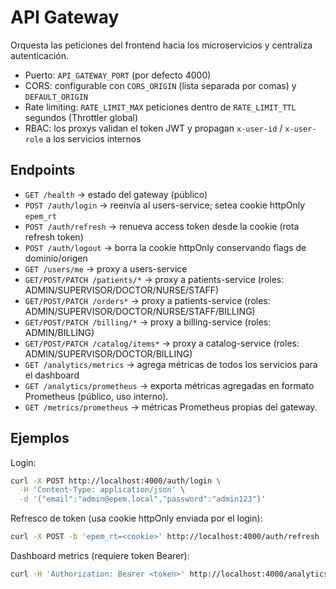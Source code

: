 ﻿# API Gateway

Orquesta las peticiones del frontend hacia los microservicios y centraliza autenticación.

- Puerto: `API_GATEWAY_PORT` (por defecto 4000)
- CORS: configurable con `CORS_ORIGIN` (lista separada por comas) y `DEFAULT_ORIGIN`
- Rate limiting: `RATE_LIMIT_MAX` peticiones dentro de `RATE_LIMIT_TTL` segundos (Throttler global)
- RBAC: los proxys validan el token JWT y propagan `x-user-id` / `x-user-role` a los servicios internos

## Endpoints

- `GET /health` → estado del gateway (público)
- `POST /auth/login` → reenvía al users-service; setea cookie httpOnly `epem_rt`
- `POST /auth/refresh` → renueva access token desde la cookie (rota refresh token)
- `POST /auth/logout` → borra la cookie httpOnly conservando flags de dominio/origen
- `GET /users/me` → proxy a users-service
- `GET/POST/PATCH /patients/*` → proxy a patients-service (roles: ADMIN/SUPERVISOR/DOCTOR/NURSE/STAFF)
- `GET/POST/PATCH /orders*` → proxy a patients-service (roles: ADMIN/SUPERVISOR/DOCTOR/NURSE/STAFF/BILLING)
- `GET/POST/PATCH /billing/*` → proxy a billing-service (roles: ADMIN/BILLING)
- `GET/POST/PATCH /catalog/items*` → proxy a catalog-service (roles: ADMIN/SUPERVISOR/DOCTOR/BILLING)
- `GET /analytics/metrics` → agrega métricas de todos los servicios para el dashboard
- `GET /analytics/prometheus` → exporta métricas agregadas en formato Prometheus (público, uso interno).
- `GET /metrics/prometheus` → métricas Prometheus propias del gateway.

## Ejemplos

Login:
```bash
curl -X POST http://localhost:4000/auth/login \
  -H 'Content-Type: application/json' \
  -d '{"email":"admin@epem.local","password":"admin123"}'
```

Refresco de token (usa cookie httpOnly enviada por el login):
```bash
curl -X POST -b 'epem_rt=<cookie>' http://localhost:4000/auth/refresh
```

Dashboard metrics (requiere token Bearer):
```bash
curl -H 'Authorization: Bearer <token>' http://localhost:4000/analytics/metrics
```
